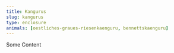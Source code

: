 ```yaml
---
title: Kangurus
slug: kangurus
type: enclosure
animals: [oestliches-graues-riesenkaenguru, bennettskaenguru]
---
```

Some Content
